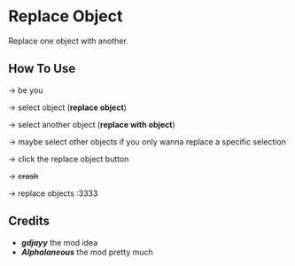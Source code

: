 # Replace Object
Replace one object with another.

## How To Use
-> be you

-> select object (**replace object**)

-> select another object (**replace with object**)

-> maybe select other objects if you only wanna replace a specific selection

-> click the replace object button

-> ~~crash~~

-> replace objects :3333

## Credits
- ***gdjayy*** the mod idea
- ***Alphalaneous*** the mod pretty much
